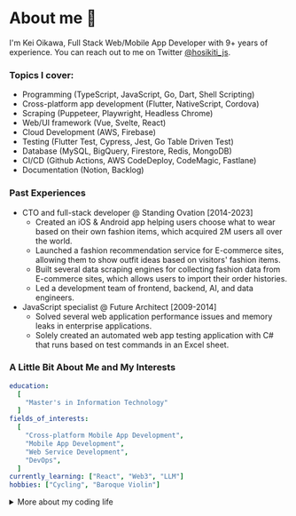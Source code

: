 # About me 👋

I'm Kei Oikawa, Full Stack Web/Mobile App Developer with 9+ years of experience.
You can reach out to me on Twitter [@hosikiti_js](https://twitter.com/hosikiti_js).

### Topics I cover:

- Programming (TypeScript, JavaScript, Go, Dart, Shell Scripting)
- Cross-platform app development (Flutter, NativeScript, Cordova)
- Scraping (Puppeteer, Playwright, Headless Chrome)
- Web/UI framework (Vue, Svelte, React)
- Cloud Development (AWS, Firebase)
- Testing (Flutter Test, Cypress, Jest, Go Table Driven Test)
- Database (MySQL, BigQuery, Firestore, Redis, MongoDB)
- CI/CD (Github Actions, AWS CodeDeploy, CodeMagic, Fastlane)
- Documentation (Notion, Backlog)

### Past Experiences

- CTO and full-stack developer @ Standing Ovation [2014-2023]
  - Created an iOS & Android app helping users choose what to wear based on their own fashion items, which acquired 2M users all over the world.
  - Launched a fashion recommendation service for E-commerce sites, allowing them to show outfit ideas based on visitors' fashion items.
  - Built several data scraping engines for collecting fashion data from E-commerce sites, which allows users to import their order histories.
  - Led a development team of frontend, backend, AI, and data engineers.
- JavaScript specialist @ Future Architect [2009-2014]
  - Solved several web application performance issues and memory leaks in enterprise applications.
  - Solely created an automated web app testing application with C# that runs based on test commands in an Excel sheet.

### A Little Bit About Me and My Interests

```yaml
education:
  [
    "Master's in Information Technology"
  ]
fields_of_interests:
  [
    "Cross-platform Mobile App Development",
    "Mobile App Development",
    "Web Service Development",
    "DevOps",
  ]
currently_learning: ["React", "Web3", "LLM"]
hobbies: ["Cycling", "Baroque Violin"]
```

<details>
<summary>More about my coding life</summary>
<br />

![Top Langs](https://github-readme-stats.vercel.app/api/top-langs/?username=hosikiti&layout=compact&hide=css,HTML)

[![GitHub Streak](https://streak-stats.demolab.com/?user=hosikiti&theme=dark)](https://git.io/streak-stats)

</details>
